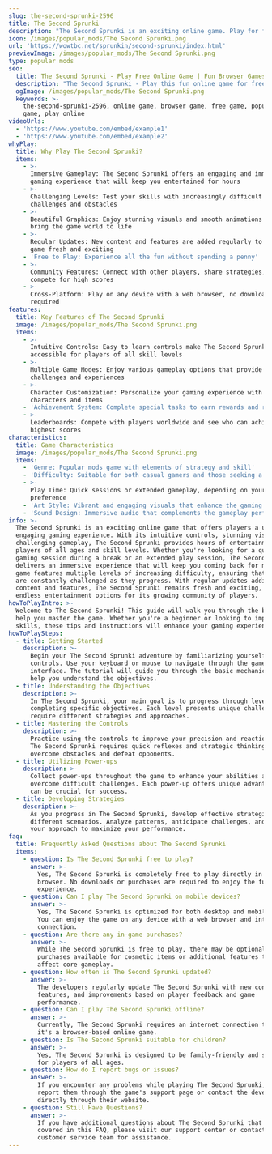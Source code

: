 ```yaml
---
slug: the-second-sprunki-2596
title: The Second Sprunki
description: "The Second Sprunki is an exciting online game. Play for free directly in your browser!"
icon: /images/popular_mods/The Second Sprunki.png
url: 'https://wowtbc.net/sprunkin/second-sprunki/index.html'
previewImage: /images/popular_mods/The Second Sprunki.png
type: popular mods
seo:
  title: The Second Sprunki - Play Free Online Game | Fun Browser Games
  description: "The Second Sprunki - Play this fun online game for free in your browser. No download required!"
  ogImage: /images/popular_mods/The Second Sprunki.png
  keywords: >-
    the-second-sprunki-2596, online game, browser game, free game, popular mods
    game, play online
videoUrls:
  - 'https://www.youtube.com/embed/example1'
  - 'https://www.youtube.com/embed/example2'
whyPlay:
  title: Why Play The Second Sprunki?
  items:
    - >-
      Immersive Gameplay: The Second Sprunki offers an engaging and immersive
      gaming experience that will keep you entertained for hours
    - >-
      Challenging Levels: Test your skills with increasingly difficult
      challenges and obstacles
    - >-
      Beautiful Graphics: Enjoy stunning visuals and smooth animations that
      bring the game world to life
    - >-
      Regular Updates: New content and features are added regularly to keep the
      game fresh and exciting
    - 'Free to Play: Experience all the fun without spending a penny'
    - >-
      Community Features: Connect with other players, share strategies, and
      compete for high scores
    - >-
      Cross-Platform: Play on any device with a web browser, no downloads
      required
features:
  title: Key Features of The Second Sprunki
  image: /images/popular_mods/The Second Sprunki.png
  items:
    - >-
      Intuitive Controls: Easy to learn controls make The Second Sprunki
      accessible for players of all skill levels
    - >-
      Multiple Game Modes: Enjoy various gameplay options that provide different
      challenges and experiences
    - >-
      Character Customization: Personalize your gaming experience with unique
      characters and items
    - 'Achievement System: Complete special tasks to earn rewards and recognition'
    - >-
      Leaderboards: Compete with players worldwide and see who can achieve the
      highest scores
characteristics:
  title: Game Characteristics
  image: /images/popular_mods/The Second Sprunki.png
  items:
    - 'Genre: Popular mods game with elements of strategy and skill'
    - 'Difficulty: Suitable for both casual gamers and those seeking a challenge'
    - >-
      Play Time: Quick sessions or extended gameplay, depending on your
      preference
    - 'Art Style: Vibrant and engaging visuals that enhance the gaming experience'
    - 'Sound Design: Immersive audio that complements the gameplay perfectly'
info: >-
  The Second Sprunki is an exciting online game that offers players a unique and
  engaging gaming experience. With its intuitive controls, stunning visuals, and
  challenging gameplay, The Second Sprunki provides hours of entertainment for
  players of all ages and skill levels. Whether you're looking for a quick
  gaming session during a break or an extended play session, The Second Sprunki
  delivers an immersive experience that will keep you coming back for more. The
  game features multiple levels of increasing difficulty, ensuring that players
  are constantly challenged as they progress. With regular updates adding new
  content and features, The Second Sprunki remains fresh and exciting, providing
  endless entertainment options for its growing community of players.
howToPlayIntro: >-
  Welcome to The Second Sprunki! This guide will walk you through the basics and
  help you master the game. Whether you're a beginner or looking to improve your
  skills, these tips and instructions will enhance your gaming experience.
howToPlaySteps:
  - title: Getting Started
    description: >-
      Begin your The Second Sprunki adventure by familiarizing yourself with the
      controls. Use your keyboard or mouse to navigate through the game
      interface. The tutorial will guide you through the basic mechanics and
      help you understand the objectives.
  - title: Understanding the Objectives
    description: >-
      In The Second Sprunki, your main goal is to progress through levels by
      completing specific objectives. Each level presents unique challenges that
      require different strategies and approaches.
  - title: Mastering the Controls
    description: >-
      Practice using the controls to improve your precision and reaction time.
      The Second Sprunki requires quick reflexes and strategic thinking to
      overcome obstacles and defeat opponents.
  - title: Utilizing Power-ups
    description: >-
      Collect power-ups throughout the game to enhance your abilities and
      overcome difficult challenges. Each power-up offers unique advantages that
      can be crucial for success.
  - title: Developing Strategies
    description: >-
      As you progress in The Second Sprunki, develop effective strategies for
      different scenarios. Analyze patterns, anticipate challenges, and adapt
      your approach to maximize your performance.
faq:
  title: Frequently Asked Questions about The Second Sprunki
  items:
    - question: Is The Second Sprunki free to play?
      answer: >-
        Yes, The Second Sprunki is completely free to play directly in your web
        browser. No downloads or purchases are required to enjoy the full game
        experience.
    - question: Can I play The Second Sprunki on mobile devices?
      answer: >-
        Yes, The Second Sprunki is optimized for both desktop and mobile play.
        You can enjoy the game on any device with a web browser and internet
        connection.
    - question: Are there any in-game purchases?
      answer: >-
        While The Second Sprunki is free to play, there may be optional in-game
        purchases available for cosmetic items or additional features that don't
        affect core gameplay.
    - question: How often is The Second Sprunki updated?
      answer: >-
        The developers regularly update The Second Sprunki with new content,
        features, and improvements based on player feedback and game
        performance.
    - question: Can I play The Second Sprunki offline?
      answer: >-
        Currently, The Second Sprunki requires an internet connection to play as
        it's a browser-based online game.
    - question: Is The Second Sprunki suitable for children?
      answer: >-
        Yes, The Second Sprunki is designed to be family-friendly and suitable
        for players of all ages.
    - question: How do I report bugs or issues?
      answer: >-
        If you encounter any problems while playing The Second Sprunki, you can
        report them through the game's support page or contact the developers
        directly through their website.
    - question: Still Have Questions?
      answer: >-
        If you have additional questions about The Second Sprunki that aren't
        covered in this FAQ, please visit our support center or contact our
        customer service team for assistance.
---
```



